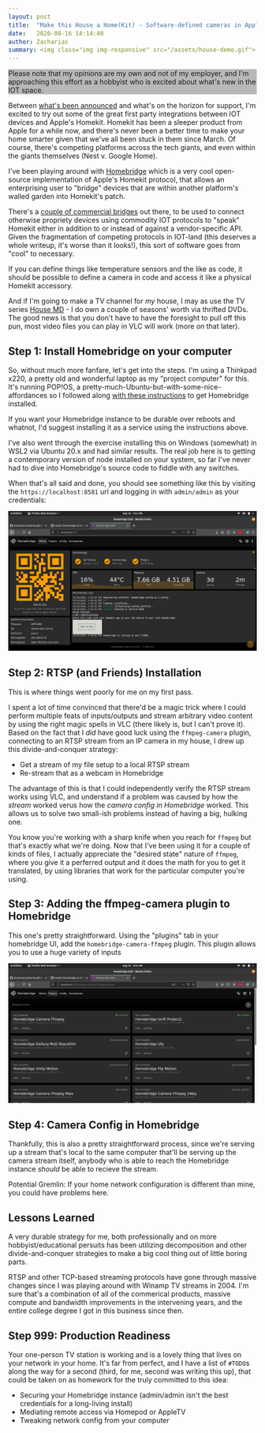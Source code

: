 ```yaml
---
layout: post
title:  "Make this House a Home(Kit) - Software-defined cameras in Apple Homekit"
date:   2020-08-16 14:14:40
author: Zacharias
summary: <img class="img img-responsive" src="/assets/house-demo.gif">
---
```


<div class="row" style="background:#B8B8B8">
    <div class="col-md-12">
        <p class="lead"> Please note that my opinions are my own and not of my employer, and I'm approaching this effort as a hobbyist who is excited about what's new in the IOT space.</p>
    </div>
</div>

Between [what's been announced]() and what's on the horizon for support, I'm excited to try out some of the great first party integrations between IOT devices and Apple's Homekit. Homekit has been a sleeper product from Apple for a while now, and there's never been a better time to make your home smarter given that we've all been stuck in them since March. Of course, there's competing platforms across the tech giants, and even within the giants themselves (Nest v. Google Home).

I've been playing around with [Homebridge]() which is a very cool open-source implementation of Apple's Homekit protocol, that allows an enterprising user to "bridge" devices that are within another platform's walled garden into Homekit's patch.

There's a [couple of commercial bridges](https://www.apple.com/shop/accessories/all-accessories/homekit?fh=482b%2B49fd) out there, to be used to connect otherwise propriety devices using commodity IOT protocols to "speak" Homekit either in addition to or instead of against a vendor-specific API. Given the fragmentation of competing protocols in IOT-land (this deserves a whole writeup, it's worse than it looks!), this sort of software goes from "cool" to necessary. 

If you can define things like temperature sensors and the like as code, it should be possible to define a camera in code and access it like a physical Homekit accessory.

And if I'm going to make a TV channel for _my_ house, I may as use the TV series [House MD](https://www.imdb.com/title/tt0412142/) - I do own a couple of seasons' worth via thrifted DVDs. The good news is that you don't have to have the foresight to pull off this pun, most video files you can play in VLC will work (more on that later).

## Step 1: Install Homebridge on your computer

So, without much more fanfare, let's get into the steps. I'm using a Thinkpad x220, a pretty old and wonderful laptop as my "project computer" for this. It's running POP!OS, a pretty-much-Ubuntu-but-with-some-nice-affordances so I followed along [with these instructions](https://github.com/homebridge/homebridge/wiki/Install-Homebridge-on-Debian-or-Ubuntu-Linux) to get Homebridge installed. 

If you want your Homebridge instance to be durable over reboots and whatnot, I'd suggest installing it as a service using the instructions above. 

I've also went through the exercise installing this on Windows (somewhat) in WSL2 via Ubuntu 20.x and had similar results. The real job here is to getting a contemporary version of node installed on your system, so far I've never had to dive into Homebridge's source code to fiddle with any switches.

When that's all said and done, you should see something like this by visiting the `https://localhost:8581` url and logging in with `admin/admin` as your credentials:

<img class="img img-responsive" src="/assets/house-screenshot1.png">

## Step 2: RTSP (and Friends) Installation

This is where things went poorly for me on my first pass. 

I spent a lot of time convinced that there'd be a magic trick where I could perform multiple feats of inputs/outputs and stream arbitrary video content by using the right magic spells in VLC (there likely is, but I can't prove it). Based on the fact that I _did_ have good luck using the `ffmpeg-camera` plugin, connecting to an RTSP stream from an IP camera in my house, I drew up this divide-and-conquer strategy:

- Get a stream of my file setup to a local RTSP stream
- Re-stream that as a webcam in Homebridge

The advantage of this is that I could independently verify the RTSP stream works using VLC, and understand if a problem was caused by how the _stream_ worked verus how the _camera config in Homebridge_ worked. This allows us to solve two small-ish problems instead of having a big, hulking one.

You know you're working with a sharp knife when you reach for `ffmpeg` but that's exactly what we're doing. Now that I've been using it for a couple of kinds of files, I actually appreciate the "desired state" nature of `ffmpeg`, where you give it a perferred output and it does the math for you to get it translated, by using libraries that work for the particular computer you're using.


## Step 3: Adding the ffmpeg-camera plugin to Homebridge

This one's pretty straightforward. Using the "plugins" tab in your homebridge UI, add the `homebridge-camera-ffmpeg` plugin. This plugin allows you to use a huge variety of inputs  

<img class="img img-responsive" src="/assets/house-screenshot2.png">


## Step 4: Camera Config in Homebridge

Thankfully, this is also a pretty straightforward process, since we're serving up a stream that's local to the same computer that'll be serving up the camera stream itself, anybody who is able to reach the Homebridge instance _should_ be able to recieve the stream. 


Potential Gremlin:
If your home network configuration is different than mine, you could have problems here.


## Lessons Learned

A very durable strategy for me, both professionally and on more hobbyist/educational persuits has been utilizing decomposition and other divide-and-conquer strategies to make a big cool thing out of little boring parts.

RTSP and other TCP-based streaming protocols have gone through massive changes since I was playing around with Winamp TV streams in 2004. I'm sure that's a combination of all of the commerical products, massive compute and bandwidth improvements in the intervening years, and the entire college degree I got in this business since then.

## Step 999: Production Readiness

Your one-person TV station is working and is a lovely thing that lives on your network in your home. It's far from perfect, and I have a list of `#TODO`s along the way for a second (third, for me, second was writing this up), that could be taken on as homework for the truly committed to this idea:

- Securing your Homebridge instance (admin/admin isn't the best credentials for a long-living install)
- Mediating remote access via Homepod or AppleTV
- Tweaking network config from your computer 

